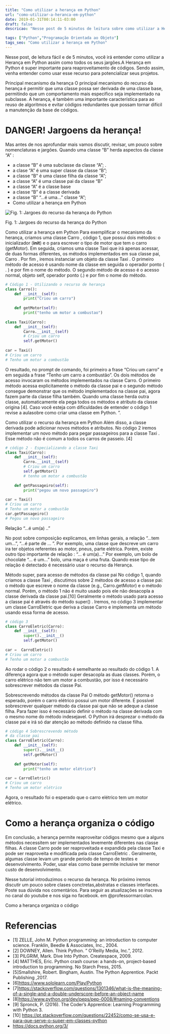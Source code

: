 ```yaml
---
title: "Como utilizar a herança em Python"
url: "como-utilizar-a-heranca-em-python"
date: 2019-01-31T00:14:11-03:00
draft: false
descricao: "Nesse post de 5 minutos de leitura sobre como utilizar a Herança em Python você irá entender porque a herança é importante para o reaproveitamento de código"

tags: ["Python","Programação Orientada ao Objeto"]
tags_seo: "Como utilizar a herança em Python"
---
```


Nesse post, de leitura fácil e de 5 minutos, você irá entender como utilizar a Herança em Python assim como todos os seus jargões.A Herança em Python é super importante para reaproveitamento de códigos. Sendo assim, venha entender como usar esse recurso para potencializar seus projetos.

Principal mecanismo da herança
O principal mecanismo do recurso da herança é permitir que uma classe possa ser derivada de uma classe base, permitindo que um comportamento mais especifico seja implementado na subclasse. A herança, é também uma importante característica para ao reuso de algoritmos e evitar códigos redundantes que possam tornar difícil a manutenção da base de códigos.

# DANGER! Jargoens da herança!
Mas antes de nos aprofundar mais vamos discutir, revisar, um pouco sobre nomenclaturas e jargões. Quando uma classe “B” herda aspectos da classe “A” :

- a classe “B” é uma subclasse da classe “A”; .
- a clase “A” é uma super classe da classe “B”;
- a classe “B” é uma classe filha da classe “A”;
- a classe “A” é uma classe pai da classe “B”
- a classe “A” é a classe base
- a classe “B” é a classe derivada
- a classe “B” “…é uma…” classe “A”;
- Como utilizar a herança em Python

![Fig. 1: Jargoes do recurso da herança do Python](Jargoes-Heranca-Orientaçao-Objeto-Python.png)

Fig. 1: Jargoes do recurso da herança do Python

Como utilizar a herança em Python
Para exemplificar o mecanismo da herança, criamos uma classe Carro , código 1, que possui dois métodos: o inicializador (__init__) e o para escrever o tipo de motor que tem o carro (getMotor). Em seguida, criamos uma classe Taxi que irá apenas acessar, de duas formas diferentes, os métodos implementados em sua classe pai, Carro . Por fim , iremos instanciar um objeto da classe Taxi . O primeiro método de acesso é usando nome da classe em seguida o operador ponto ( . ) e por fim o nome do método. O segundo método de acesso é o acesso normal, objeto self, operador ponto (.) e por fim o nome do método.

```py
# Código 1 - Utilizando o recurso de herança
class Carro():
    def __init__(self):
        print("Criou um carro")
 
    def getMotor(self):
        print("tenho um motor a combustao")
 
class Taxi(Carro):
    def __init__(self):
        Carro.__init__(self)
        # Criou um carro
        self.getMotor()
 
car = Taxi()
# Criou um carro
# Tenho um motor a combustão
```

O resultado, no prompt de comando, foi primeiro a frase “Criou um carro” e em seguida a frase “Tenho um carro a combustão”. Os dois métodos de acesso invocaram os métodos implementados na classe Carro. O primeiro método acessa explicitamente o método da classe pai e o segundo método consegue demonstrar que os método implementados na classe pai, agora fazem parte da classe filha também. Quando uma classe herda outra classe, automaticamente ela pega todos os métodos e atributo da classe origina [4]. Caso você esteja com dificuldades de entender o código 1 revise a aulasobre como criar uma classe em Python. ”.

Como utilizar o recurso da herança em Python
Além disso, a classe derivada pode adicionar novos métodos e atributos. No código 2 iremos implementar um novo método para pegar passageiros para a classe Taxi . Esse método não é comum a todos os carros de passeio. [4]

```py
# código 2 - Especializando a classe Taxi
class Taxi(Carro):
    def __init__(self):
        Carro.__init__(self)
        # Criou um carro
        self.getMotor()
        # tenho um motor a combustão
 
    def getPassageiro(self):
        print("pegou um novo passageiro")
 
car = Taxi()
# Criou um carro
# Tenho um motor a combustão
car.getPassageiro()
# Pegou um novo passageiro
```

Relação “…é um(a) ..”

No post sobre composição explicamos, em linhas gerais, a relação “…tem um…”, “…é parte de … ”. Por exemplo, uma classe que descreve um carro ira ter objetos referentes ao motor, pneus, parte elétrica. Porém, existe outro tipo importante de relação : “… é um(a)…” Por exemplo, um bolo de chocolate “… é um…” bolo, uma maça é uma fruta. Quando esse tipo de relação é detectado é necessário usar o recurso da Herança.

Método super, para acesso de métodos da classe pai
No código 1, quando criamos a classe Taxi , discutimos sobre 2 métodos de acesso a classe pai: o método que escreve o nome da classe (e.g., Carro.getMotor) e o método normal. Porém, o método 1 não é muito usado pois ele não desacopla a classe derivada da classe pai.[10] Geralmente o método usado para acesso a classe pai é através do método super() . Iremos, no código 3 implementar um classe CarroEletric que deriva a classe Carro e implementa um método usando essa forma de acesso.

```py
# código 3
class CarroEletric(Carro):
    def __init__(self):
        super().__init__()
        self.getMotor()
 
car =  CarroEletric()
# Criou um carro
# Tenho um motor a combustão

```


Ao rodar o código 2 o resultado é semelhante ao resultado do código 1. A diferença agora que o método super desacopla as duas classes. Porém, o carro elétrico não tem um motor a combustão, por isso é necessário sobrescrever métodos da classe Pai.

Sobrescrevendo métodos da classe Pai
O método getMotor() retorna o esperado, porém o carro elétrico possui um motor diferente. É possível sobrescrever qualquer método da classe pai que não se adeque a classe filha. Para fazer isso é necessário definir o método na classe derivada com o mesmo nome do método indesejavel. O Python irá desprezar o método da classe pai e irá só dar atenção ao método definido na classe filha.

```py
# código 4 Sobrescrevendo método
# da classe pai
class CarroEletric(Carro):
    def __init__(self):
        super().__init__()
        self.getMotor()
 
    def getMotor(self):
        print("tenho um motor elétrico")
 
car = CarroEletric()
# Criou um carro
# Tenho um motor elétrico
```

Agora, o resultado foi o esperado que o carro elétrico tem um motor elétrico.

# Como a herança organiza o código
Em conclusão, a herança permite reaproveitar códigos mesmo que a alguns métodos necessitem ser implementados levemente diferentes nas classe filhas. A classe Carro pode ser reaproveitada e expandida pela classe Taxi e pode ser reaproveita e modificada pela classe CarroEletric . Geralmente, algumas classe levam um grande período de tempo de testes e desenvolvimento. Poder, usar elas como base permite inclusive ter menor custo de desenvolvimento.

Nesse tutorial introduzimos o recurso da herança. No próximo iremos discutir um pouco sobre clases conctretas,abstratas e classes interfaces. Poste sua dúvida nos comentários. Para seguir as atualizações se inscreva no canal do youtube e nos siga no facebook. em @professormarcolan.

Como a herança organiza o código

# Referencias 
- [1] ZELLE, John M. Python programming: an introduction to computer science. Franklin, Beedle & Associates, Inc., 2004.
- [2] DOWNEY, Allen. Think Python. ” O’Reilly Media, Inc.”, 2012.
- [3] PILGRIM, Mark. Dive Into Python. Createspace, 2009.
- [4] MATTHES, Eric. Python crash course: a hands-on, project-based introduction to programming. No Starch Press, 2015.
- [5]Smallshire, Robert. Bingham, Austin. The Python Apprentice. Packt Publishing ,2017.
- [6]https://www.sololearn.com/Play/Python
- [7]https://stackoverflow.com/questions/1301346/what-is-the-meaning-of-a-single-and-a-double-underscore-before-an-object-name
- [8]https://www.python.org/dev/peps/pep-0008/#naming-conventions
- [9] Spronck, P. (2016). The Coder’s Apprentice: Learning Programming with Python 3.
- [10] https://pt.stackoverflow.com/questions/22452/como-se-usa-e-para-que-serve-o-super-em-classes-python
- https://docs.python.org/3/